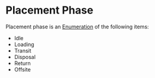 # Placement Phase
Placement phase is an [Enumeration](Enumeration.md) of the following items: 
- Idle
- Loading
- Transit
- Disposal
- Return
- Offsite